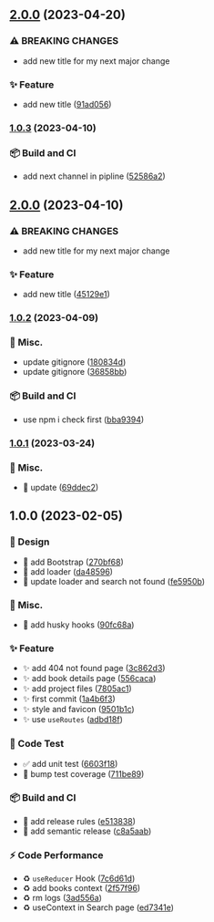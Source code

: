 ## [2.0.0](https://github.com/tomavic/myreads-tracker-nx-react-semantic/compare/v1.0.3...v2.0.0) (2023-04-20)


### ⚠ BREAKING CHANGES

* add new title for my next major change

### ✨ Feature

* add new title ([91ad056](https://github.com/tomavic/myreads-tracker-nx-react-semantic/commit/91ad056350dedd9c5e8d68614cdf209b072f7049))

### [1.0.3](https://github.com/tomavic/myreads-tracker-nx-react-semantic/compare/v1.0.2...v1.0.3) (2023-04-10)

### 📦️ Build and CI

- add next channel in pipline ([52586a2](https://github.com/tomavic/myreads-tracker-nx-react-semantic/commit/52586a21d233c21781d6ffe321eee4a0aa983400))

## [2.0.0](https://github.com/tomavic/myreads-tracker-nx-react-semantic/compare/v1.0.2...v2.0.0) (2023-04-10)

### ⚠ BREAKING CHANGES

- add new title for my next major change

### ✨ Feature

- add new title ([45129e1](https://github.com/tomavic/myreads-tracker-nx-react-semantic/commit/45129e15d7febdd704a2e53db65178b10c1902a0))

### [1.0.2](https://github.com/tomavic/myreads-tracker-nx-react-semantic/compare/v1.0.1...v1.0.2) (2023-04-09)

### 🔨 Misc.

- update gitignore ([180834d](https://github.com/tomavic/myreads-tracker-nx-react-semantic/commit/180834d499303cbe528c279cbd2706de96939041))
- update gitignore ([36858bb](https://github.com/tomavic/myreads-tracker-nx-react-semantic/commit/36858bb801314cf4aa19fd4ed78cbdddc61c11d1))

### 📦️ Build and CI

- use npm i check first ([bba9394](https://github.com/tomavic/myreads-tracker-nx-react-semantic/commit/bba939472eee3db2cac79abfc4d96ea8628c3a81))

### [1.0.1](https://github.com/tomavic/myreads-tracker/compare/v1.0.0...v1.0.1) (2023-03-24)

### 🔨 Misc.

- :hammer: update ([69ddec2](https://github.com/tomavic/myreads-tracker/commit/69ddec23b8c8cd1967618fb5e1555e80be37c390))

## 1.0.0 (2023-02-05)

### 💄 Design

- :lipstick: add Bootstrap ([270bf68](https://github.com/tomavic/myreads-tracker/commit/270bf685d8821a1087c800731f1f67fe980789ce))
- :lipstick: add loader ([da48596](https://github.com/tomavic/myreads-tracker/commit/da48596ea51e3909c55395b69ccc3fca2a2fd23a))
- :lipstick: update loader and search not found ([fe5950b](https://github.com/tomavic/myreads-tracker/commit/fe5950b0551280aeca4928545b887eaf6eaab3eb))

### 🔨 Misc.

- 🔨 add husky hooks ([90fc68a](https://github.com/tomavic/myreads-tracker/commit/90fc68aaf0aa847c00e0ed040275c9989c72aa24))

### ✨ Feature

- :sparkles: add 404 not found page ([3c862d3](https://github.com/tomavic/myreads-tracker/commit/3c862d39c7723715b2397908ab63b7d154d1daf6))
- :sparkles: add book details page ([556caca](https://github.com/tomavic/myreads-tracker/commit/556caca2e4086330cc9c2fe95fa94db3f1871491))
- :sparkles: add project files ([7805ac1](https://github.com/tomavic/myreads-tracker/commit/7805ac18bf1eee3da4549fb935cf2c943c217a86))
- :sparkles: first commit ([1a4b6f3](https://github.com/tomavic/myreads-tracker/commit/1a4b6f3b0fc33c94f78598aa3558daf2b4b06516))
- :sparkles: style and favicon ([9501b1c](https://github.com/tomavic/myreads-tracker/commit/9501b1c7f0a19814129c8f73952d475bc377d3c6))
- :sparkles: use `useRoutes` ([adbd18f](https://github.com/tomavic/myreads-tracker/commit/adbd18f34e13f18c72388474e42af20541cb1ab5))

### 🧪 Code Test

- ✅ add unit test ([6603f18](https://github.com/tomavic/myreads-tracker/commit/6603f18e8c29995ad5e7b3ed5ba2edbd486da4e0))
- 🧪 bump test coverage ([711be89](https://github.com/tomavic/myreads-tracker/commit/711be8939f4f8e55d91bbd4efae6ec3bd3e22023))

### 📦️ Build and CI

- 🚀 add release rules ([e513838](https://github.com/tomavic/myreads-tracker/commit/e513838e8c6dd997ed475db2eef17dc32a6b73e4))
- 🚀 add semantic release ([c8a5aab](https://github.com/tomavic/myreads-tracker/commit/c8a5aabc9898b0d75bd6e03cbc68621339a7613b))

### ⚡️ Code Performance

- :recycle: `useReducer` Hook ([7c6d61d](https://github.com/tomavic/myreads-tracker/commit/7c6d61d55e80c283dee526791c1592da6cb44961))
- :recycle: add books context ([2f57f96](https://github.com/tomavic/myreads-tracker/commit/2f57f966f1ecb550847d02eff8e4cc14b03dda1f))
- :recycle: rm logs ([3ad556a](https://github.com/tomavic/myreads-tracker/commit/3ad556a418d7c232b0db6ce4e390216819c1f8fe))
- :recycle: useContext in Search page ([ed7341e](https://github.com/tomavic/myreads-tracker/commit/ed7341e9cd5f5ab091ae1b50d0d82007efc31918))
